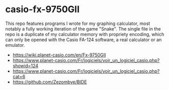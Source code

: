 # casio-fx-9750GII
This repo features programs I wrote for my graphing calculator, most notably a fully working iteration of the game "Snake". The single file in the repo is a duplicate of my calculator memory with propriety encoding, which can only be opened with the Casio FA-124 software, a real calculator or an emulator.

- https://wiki.planet-casio.com/en/Fx-9750GII
- https://www.planet-casio.com/Fr/logiciels/voir_un_logiciel_casio.php?showid=124
- https://www.planet-casio.com/Fr/logiciels/voir_un_logiciel_casio.php?cat=6
- https://github.com/Zezombye/BIDE
